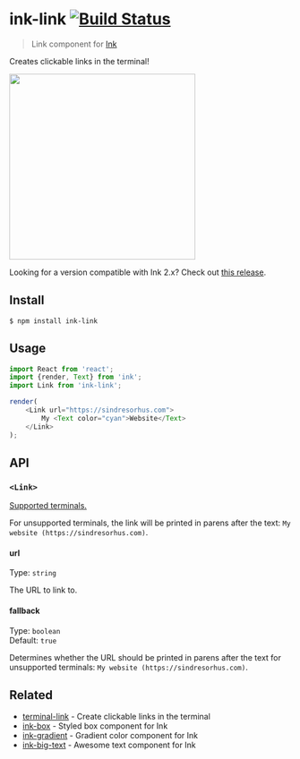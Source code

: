 # ink-link [![Build Status](https://travis-ci.org/sindresorhus/ink-link.svg?branch=master)](https://travis-ci.org/sindresorhus/ink-link)

> Link component for [Ink](https://github.com/vadimdemedes/ink)

Creates clickable links in the terminal!

<img src="screenshot.png" width="332">

Looking for a version compatible with Ink 2.x? Check out [this release](https://github.com/sindresorhus/ink-link/tree/v1.1.0).

## Install

```
$ npm install ink-link
```

## Usage

```js
import React from 'react';
import {render, Text} from 'ink';
import Link from 'ink-link';

render(
	<Link url="https://sindresorhus.com">
		My <Text color="cyan">Website</Text>
	</Link>
);
```

## API

### `<Link>`

[Supported terminals.](https://gist.github.com/egmontkob/eb114294efbcd5adb1944c9f3cb5feda)

For unsupported terminals, the link will be printed in parens after the text: `My website (https://sindresorhus.com)`.

#### url

Type: `string`

The URL to link to.

#### fallback

Type: `boolean`\
Default: `true`

Determines whether the URL should be printed in parens after the text for unsupported terminals: `My website (https://sindresorhus.com)`.

## Related

- [terminal-link](https://github.com/sindresorhus/terminal-link) - Create clickable links in the terminal
- [ink-box](https://github.com/sindresorhus/ink-box) - Styled box component for Ink
- [ink-gradient](https://github.com/sindresorhus/ink-gradient) - Gradient color component for Ink
- [ink-big-text](https://github.com/sindresorhus/ink-big-text) - Awesome text component for Ink
